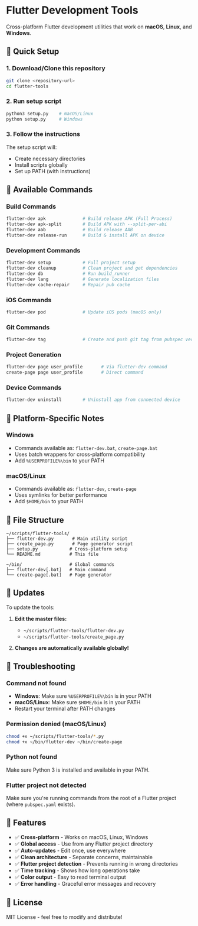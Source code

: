 # Flutter Development Tools

Cross-platform Flutter development utilities that work on **macOS**, **Linux**, and **Windows**.

## 🚀 Quick Setup

### 1. Download/Clone this repository
```bash
git clone <repository-url>
cd flutter-tools
```

### 2. Run setup script
```bash
python3 setup.py    # macOS/Linux
python setup.py     # Windows
```

### 3. Follow the instructions
The setup script will:
- Create necessary directories
- Install scripts globally
- Set up PATH (with instructions)

## 📱 Available Commands

### Build Commands
```bash
flutter-dev apk              # Build release APK (Full Process)
flutter-dev apk-split        # Build APK with --split-per-abi
flutter-dev aab              # Build release AAB
flutter-dev release-run      # Build & install APK on device
```

### Development Commands
```bash
flutter-dev setup            # Full project setup
flutter-dev cleanup          # Clean project and get dependencies
flutter-dev db               # Run build_runner
flutter-dev lang             # Generate localization files
flutter-dev cache-repair     # Repair pub cache
```

### iOS Commands
```bash
flutter-dev pod              # Update iOS pods (macOS only)
```

### Git Commands
```bash
flutter-dev tag              # Create and push git tag from pubspec version
```

### Project Generation
```bash
flutter-dev page user_profile       # Via flutter-dev command
create-page page user_profile       # Direct command
```

### Device Commands
```bash
flutter-dev uninstall        # Uninstall app from connected device
```

## 🔧 Platform-Specific Notes

### Windows
- Commands available as: `flutter-dev.bat`, `create-page.bat`
- Uses batch wrappers for cross-platform compatibility
- Add `%USERPROFILE%\bin` to your PATH

### macOS/Linux
- Commands available as: `flutter-dev`, `create-page`
- Uses symlinks for better performance
- Add `$HOME/bin` to your PATH

## 📁 File Structure

```
~/scripts/flutter-tools/
├── flutter-dev.py       # Main utility script
├── create_page.py       # Page generator script
├── setup.py            # Cross-platform setup
└── README.md           # This file

~/bin/                  # Global commands
├── flutter-dev[.bat]   # Main command
└── create-page[.bat]   # Page generator
```

## 🔄 Updates

To update the tools:

1. **Edit the master files:**
   - `~/scripts/flutter-tools/flutter-dev.py`
   - `~/scripts/flutter-tools/create_page.py`

2. **Changes are automatically available globally!**

## 🐛 Troubleshooting

### Command not found
- **Windows**: Make sure `%USERPROFILE%\bin` is in your PATH
- **macOS/Linux**: Make sure `$HOME/bin` is in your PATH
- Restart your terminal after PATH changes

### Permission denied (macOS/Linux)
```bash
chmod +x ~/scripts/flutter-tools/*.py
chmod +x ~/bin/flutter-dev ~/bin/create-page
```

### Python not found
Make sure Python 3 is installed and available in your PATH.

### Flutter project not detected
Make sure you're running commands from the root of a Flutter project (where `pubspec.yaml` exists).

## 🎯 Features

- ✅ **Cross-platform** - Works on macOS, Linux, Windows
- ✅ **Global access** - Use from any Flutter project directory
- ✅ **Auto-updates** - Edit once, use everywhere
- ✅ **Clean architecture** - Separate concerns, maintainable
- ✅ **Flutter project detection** - Prevents running in wrong directories
- ✅ **Time tracking** - Shows how long operations take
- ✅ **Color output** - Easy to read terminal output
- ✅ **Error handling** - Graceful error messages and recovery

## 📝 License

MIT License - feel free to modify and distribute!

